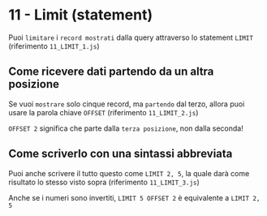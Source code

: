 # 11 - Limit (statement)

Puoi `limitare` i `record mostrati` dalla query attraverso lo statement `LIMIT`
    (riferimento `11_LIMIT_1.js`)


## Come ricevere dati partendo da un altra posizione

Se vuoi `mostrare` solo cinque record, ma `partendo` dal terzo, allora puoi usare la parola chiave `OFFSET`
    (riferimento `11_LIMIT_2.js`)

>   
`OFFSET 2` significa che parte dalla `terza posizione`, non dalla seconda!


## Come scriverlo con una sintassi abbreviata

Puoi anche scrivere il tutto questo come `LIMIT 2, 5`, la quale darà come risultato lo stesso visto sopra
    (riferimento `11_LIMIT_3.js`)

>   
Anche se i numeri sono invertiti, `LIMIT 5 OFFSET 2` è equivalente a `LIMIT 2, 5`